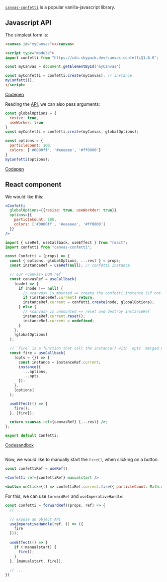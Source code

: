 [`canvas-confetti`](https://www.npmjs.com/package/canvas-confetti) is a popular vanilla-javascript library.

## Javascript API

The simplest form is:

```html
<canvas id="myCanvas"></canvas>

<script type="module">
import confetti from "https://cdn.skypack.dev/canvas-confetti@1.6.0";

const myCanvas = document.getElementById('myCanvas')

const myConfetti = confetti.create(myCanvas); // instance
myConfetti();
</script>
```
[Codepen](https://codepen.io/abernier/pen/NWzYXwv)

Reading the [API](https://github.com/catdad/canvas-confetti#api), we can also pass arguments:

```js
const globalOptions = {
  resize: true,
  useWorker: true
}
const myConfetti = confetti.create(myCanvas, globalOptions);

const options = {
  particleCount: 100,
  colors: ['#0000ff', '#eeeeee', '#ff0000']
}
myConfetti(options);
```
[Codepen](https://codepen.io/abernier/pen/NWzYXey?editors=1010)

## React component

We would like this:

```jsx
<Confetti
  globalOptions={{resize: true, useWorkder: true}}
  options={{
    particleCount: 100,
    colors: ['#0000ff', '#eeeeee', '#ff0000']
  }}
/>
```

```jsx
import { useRef, useCallback, useEffect } from "react";
import confetti from "canvas-confetti";

const Confetti = (props) => {
  const { options, globalOptions, ...rest } = props;
  const instanceRef = useRef(null); // confetti instance

  // our <canvas> DOM ref
  const canvasRef = useCallback(
    (node) => {
      if (node !== null) {
        // <canvas> is mounted => create the confetti instance (if not already created)
        if (instanceRef.current) return;
        instanceRef.current = confetti.create(node, globalOptions);
      } else {
        // <canvas> is unmounted => reset and destroy instanceRef
        instanceRef.current.reset();
        instanceRef.current = undefined;
      }
    },
    [globalOptions]
  );

  // `fire` is a function that call the instance() with `opts` merged with `options`
  const fire = useCallback(
    (opts = {}) => {
      const instance = instanceRef.current;
      instance({
        ...options,
        ...opts
      });
    },
    [options]
  );

  useEffect(() => {
    fire();
  }, [fire]);

  return <canvas ref={canvasRef} {...rest} />;
};

export default Confetti;
```

[Codesandbox](https://codesandbox.io/s/gallant-elbakyan-vnr7bl?file=/src/Confetti.jsx)


## 

Now, we would like to manually start the `fire()`, when clicking on a button:

```jsx
const confettiRef = useRef()

<Confetti ref={confettiRef} manualstart />

<button onClick={() => confettiRef.current.fire({ particleCount: Math.round(Math.random()*100) }) }>
```

For this, we can use `forwardRef` and `useImperativeHandle`:

```jsx
const Confetti = forwardRef((props, ref) => {
  // ...
  
  // expose an object API
  useImperativeHandle(ref, () => ({
    fire
  }));
  
  useEffect(() => {
    if (!manualstart) {
      fire();
    }
  }, [manualstart, fire]);
  
  // ...
})
```


